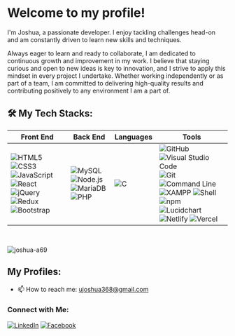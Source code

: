 # Welcome to my profile!

I'm Joshua, a passionate developer. I enjoy tackling challenges head-on and am constantly driven to learn new skills and techniques.

Always eager to learn and ready to collaborate, I am dedicated to continuous growth and improvement in my work. I believe that staying curious and open to new ideas is key to innovation, and I strive to apply this mindset in every project I undertake. Whether working independently or as part of a team, I am committed to delivering high-quality results and contributing positively to any environment I am a part of.

## 🛠 My Tech Stacks:

| **Front End** | **Back End** | **Languages** | **Tools** |
| ------------- | ------------ | ------------- | --------- |
| ![HTML5](https://img.shields.io/badge/-HTML5-E34F26?style=for-the-badge&logo=html5&logoColor=white) ![CSS3](https://img.shields.io/badge/-CSS3-1572B6?style=for-the-badge&logo=css3&logoColor=white) ![JavaScript](https://img.shields.io/badge/-JavaScript-F7DF1E?style=for-the-badge&logo=javascript&logoColor=black) ![React](https://img.shields.io/badge/-React-61DAFB?style=for-the-badge&logo=react&logoColor=black) ![jQuery](https://img.shields.io/badge/-jQuery-0769AD?style=for-the-badge&logo=jquery&logoColor=white) ![Redux](https://img.shields.io/badge/-Redux-764ABC?style=for-the-badge&logo=redux&logoColor=white) ![Bootstrap](https://img.shields.io/badge/-Bootstrap-563D7C?style=for-the-badge&logo=bootstrap&logoColor=white) | ![MySQL](https://img.shields.io/badge/-MySQL-4479A1?style=for-the-badge&logo=mysql&logoColor=white) ![Node.js](https://img.shields.io/badge/-Node.js-339933?style=for-the-badge&logo=node.js&logoColor=white) ![MariaDB](https://img.shields.io/badge/-MariaDB-003545?style=for-the-badge&logo=mariadb&logoColor=white) ![PHP](https://img.shields.io/badge/-PHP-777BB4?style=for-the-badge&logo=php&logoColor=white) | ![C](https://img.shields.io/badge/C%20Language-00599C?style=for-the-badge&logo=c&logoColor=white) | ![GitHub](https://img.shields.io/badge/-GitHub-181717?style=for-the-badge&logo=github&logoColor=white) ![Visual Studio Code](https://img.shields.io/badge/-Visual%20Studio%20Code-007ACC?style=for-the-badge&logo=visual-studio-code&logoColor=white) ![Git](https://img.shields.io/badge/-Git-F05032?style=for-the-badge&logo=git&logoColor=white) ![Command Line](https://img.shields.io/badge/-Command%20Line-4EAA25?style=for-the-badge&logo=gnubash&logoColor=white) ![XAMPP](https://img.shields.io/badge/-XAMPP-FB7A24?style=for-the-badge&logo=xampp&logoColor=white) ![Shell](https://img.shields.io/badge/-Shell-FFD500?style=for-the-badge&logo=gnu-bash&logoColor=black) ![npm](https://img.shields.io/badge/-npm-CB3837?style=for-the-badge&logo=npm&logoColor=white) ![Lucidchart](https://img.shields.io/badge/-Lucidchart-F4871E?style=for-the-badge&logo=lucidchart&logoColor=white) ![Netlify](https://img.shields.io/badge/-Netlify-00C7B7?style=for-the-badge&logo=netlify&logoColor=white) ![Vercel](https://img.shields.io/badge/Vercel-%23000000.svg?style=for-the-badge&logo=vercel&logoColor=white)|


<br><p><img align="center" src="https://github-readme-stats.vercel.app/api/top-langs?username=joshua-a69&show_icons=true&locale=en&layout=compact" alt="joshua-a69" /></p>

## My Profiles:
- 📫 How to reach me: [ujoshua368@gmail.com](mailto:ujoshua368@gmail.com)

### Connect with Me:
[![LinkedIn](https://img.shields.io/badge/-LinkedIn-0077B5?style=flat-square&logo=linkedin&logoColor=white)](https://www.linkedin.com/in/joshua-russel-uy-a9b024243/)
[![Facebook](https://img.shields.io/badge/-Facebook-1877F2?style=flat-square&logo=facebook&logoColor=white)](https://www.facebook.com/joshua.uy.14)
